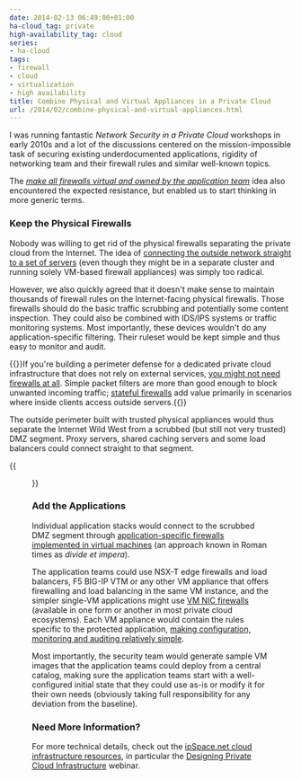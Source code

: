 ```yaml
---
date: 2014-02-13 06:49:00+01:00
ha-cloud_tag: private
high-availability_tag: cloud
series:
- ha-cloud
tags:
- firewall
- cloud
- virtualization
- high availability
title: Combine Physical and Virtual Appliances in a Private Cloud
url: /2014/02/combine-physical-and-virtual-appliances.html
---
```

I was running fantastic *Network Security in a Private Cloud* workshops in early 2010s and a lot of the discussions centered on the mission-impossible task of securing existing underdocumented applications, rigidity of networking team and their firewall rules and similar well-known topics.

The [*make all firewalls virtual and owned by the application team*](/2013/11/typical-enterprise-application.html) idea also encountered the expected resistance, but enabled us to start thinking in more generic terms.
<!--more-->
### Keep the Physical Firewalls

Nobody was willing to get rid of the physical firewalls separating the private cloud from the Internet. The idea of [connecting the outside network straight to a set of servers](/2013/07/cloud-as-appliance-design.html) (even though they might be in a separate cluster and running solely VM-based firewall appliances) was simply too radical.

However, we also quickly agreed that it doesn't make sense to maintain thousands of firewall rules on the Internet-facing physical firewalls. Those firewalls should do the basic traffic scrubbing and potentially some content inspection. They could also be combined with IDS/IPS systems or traffic monitoring systems. Most importantly, these devices wouldn't do any application-specific filtering. Their ruleset would be kept simple and thus easy to monitor and audit.

{{<note>}}If you're building a perimeter defense for a dedicated private cloud infrastructure that does not rely on external services, [you might not need firewalls at all](/2010/08/i-dont-need-no-stinking-firewall-or-do.html). Simple packet filters are more than good enough to block unwanted incoming traffic; [stateful firewalls](/2013/03/the-spectrum-of-firewall-statefulness.html) add value primarily in scenarios where inside clients access outside servers.{{</note>}}

The outside perimeter built with trusted physical appliances would thus separate the Internet Wild West from a scrubbed (but still not very trusted) DMZ segment. Proxy servers, shared caching servers and some load balancers could connect straight to that segment.

{{<figure src="/2014/02/s1600-2Level_FW.png" caption="Multi-level firewalling">}}

### Add the Applications

Individual application stacks would connect to the scrubbed DMZ segment through [application-specific firewalls implemented in virtual machines](/2013/05/simplify-your-disaster-recovery-with.html) (an approach known in Roman times as *divide* *et impera*).

The application teams could use NSX-T edge firewalls and load balancers, F5 BIG-IP VTM or any other VM appliance that offers firewalling and load balancing in the same VM instance, and the simpler single-VM applications might use [VM NIC firewalls](/2012/11/virtual-firewall-taxonomy.html) (available in one form or another in most private cloud ecosystems). Each VM appliance would contain the rules specific to the protected application, [making configuration, monitoring and auditing relatively simple](/2013/12/omg-who-will-manage-all-those-virtual.html).

Most importantly, the security team would generate sample VM images that the application teams could deploy from a central catalog, making sure the application teams start with a well-configured initial state that they could use as-is or modify it for their own needs (obviously taking full responsibility for any deviation from the baseline).

### Need More Information?

For more technical details, check out the [ipSpace.net cloud infrastructure resources](http://www.ipspace.net/Cloud), in particular the [Designing Private Cloud Infrastructure](http://www.ipspace.net/BCloud) webinar.

